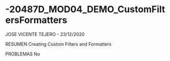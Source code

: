 # -20487D_MOD04_DEMO_CustomFiltersFormatters

JOSE VICENTE TEJERO - 23/12/2020

RESUMEN
Creating Custom Filters and Formatters

PROBLEMAS
No
